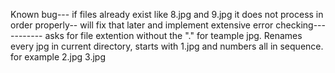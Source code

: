 
Known bug--- if files already exist like 8.jpg and 9.jpg it does not process in order properly-- will fix that later and implement extensive error checking-----------
asks for file extention without the "."  for teample jpg.  Renames every jpg in current directory, starts with 1.jpg and numbers all in sequence. for example 2.jpg 3.jpg
